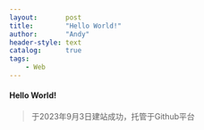 ```yaml
---
layout:       post
title:        "Hello World!"
author:       "Andy"
header-style: text
catalog:      true
tags:
    - Web
---
```


#### Hello World!

>于2023年9月3日建站成功，托管于Github平台